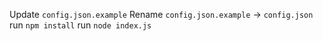 Update `config.json.example`
Rename `config.json.example` -> `config.json`
run `npm install`
run `node index.js`
